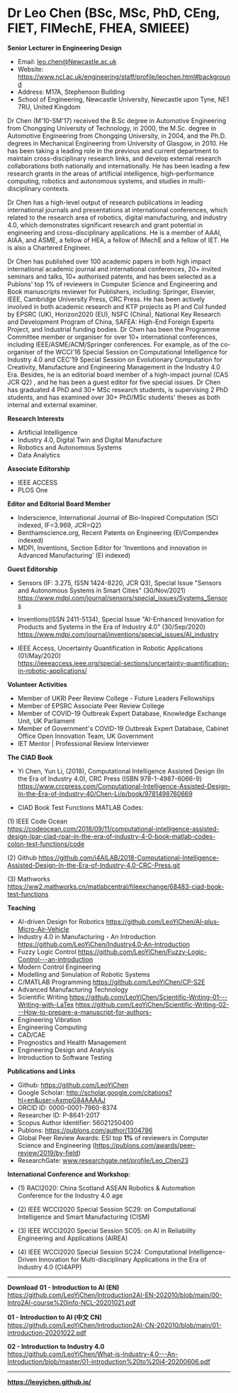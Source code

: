 # Dr Leo Chen (BSc, MSc, PhD, CEng, FIET, FIMechE, FHEA, SMIEEE) 
**Senior Lecturer in Engineering Design**
* Email: leo.chen@Newcastle.ac.uk
* Website: https://www.ncl.ac.uk/engineering/staff/profile/leochen.html#background
* Address: M17A, Stephenson Building
* School of Engineering, Newcastle University, Newcastle upon Tyne, NE1 7RU, United Kingdom


Dr Chen (M'10-SM'17) received the B.Sc degree in Automotive Engineering from Chongqing University of Technology, in 2000, the M.Sc. degree in Automotive Engineering from Chongqing University, in 2004, and the Ph.D. degrees in Mechanical Engineering from University of Glasgow, in 2010. He has been taking a leading role in the previous and current department to maintain cross-disciplinary research links, and develop external research collaborations both nationally and internationally. He has been leading a few research grants in the areas of artificial intelligence, high-performance computing, robotics and autonomous systems, and studies in multi-disciplinary contexts. 


Dr Chen has a high-level output of research publications in leading international journals and presentations at international conferences, which related to the research area of robotics, digital manufacturing, and industry 4.0, which demonstrates significant research and grant potential in engineering and cross-disciplinary applications. He is a member of AAAI, AIAA, and ASME, a fellow of HEA, a fellow of IMechE and a fellow of IET. He is also a Chartered Engineer. 


Dr Chen has published over 100 academic papers in both high impact international academic journal and international conferences, 20+ invited seminars and talks, 10+ authorised patents, and has been selected as a Publons' top 1% of reviewers in Computer Science and Engineering and Book manuscripts reviewer for Publishers, including: Springer, Elsevier, IEEE, Cambridge University Press, CRC Press. He has been actively involved in both academic research and KTP projects as PI and CoI funded by EPSRC (UK), Horizon2020 (EU), NSFC (China), National Key Research and Development Program of China, SAFEA: High-End Foreign Experts Project, and Industrial funding bodies. Dr Chen has been the Programme Committee member or organiser for over 10+ international conferences, including IEEE/ASME/ACM/Springer conferences. For example, as of the co-organiser of the WCCI'16 Special Session on Computational Intelligence for Industry 4.0 and CEC'19 Special Session on Evolutionary Computation for Creativity, Manufacture and Engineering Management in the Industry 4.0 Era. Besides, he is an editorial board member of a high-impact journal (CAS JCR Q2) , and he has been a guest editor for five special issues. Dr Chen has graduated 4 PhD and 30+ MSc research students, is supervising 2 PhD students, and has examined over 30+ PhD/MSc students' theses as both internal and external examiner. 


**Research Interests**
* Artificial Intelligence 
* Industry 4.0, Digital Twin and Digital Manufacture 
* Robotics and Autonomous Systems
* Data Analytics


**Associate Editorship**
* IEEE ACCESS
* PLOS One


**Editor and Editorial Board Member**
* Inderscience, International Journal of Bio-Inspired Computation (SCI indexed, IF=3.969, JCR=Q2)
* Benthamscience.org, Recent Patents on Engineering (EI/Compendex indexed)
* MDPI, Inventions, Section Editor for 'Inventions and innovation in Advanced Manufacturing' (EI indexed) 


**Guest Editorship**
* Sensors (IF: 3.275, ISSN 1424-8220, JCR Q3), Special Issue "Sensors and Autonomous Systems in Smart Cities" (30/Nov/2021)
   https://www.mdpi.com/journal/sensors/special_issues/Systems_Sensors

* Inventions(ISSN 2411-5134), Special Issue "AI-Enhanced Innovation for Products and Systems in the Era of Industry 4.0" (30/Sep/2020)
   https://www.mdpi.com/journal/inventions/special_issues/AI_industry

* IEEE Access, Uncertainty Quantification in Robotic Applications  (01/May/2020)     
   https://ieeeaccess.ieee.org/special-sections/uncertainty-quantification-in-robotic-applications/

**Volunteer Activities**
* Member of UKRI Peer Review College - Future Leaders Fellowships  
* Member of EPSRC Associate Peer Review College  
* Member of COVID-19 Outbreak Expert Database, Knowledge Exchange Unit, UK Parliament  
* Member of Government's COVID-19 Outbreak Expert Database, Cabinet Office Open Innovation Team, UK Government  
* IET Mentor | Professional Review Interviewer  



**The CIAD Book**
* Yi Chen, Yun Li, (2018), Computational Intelligence Assisted Design (In the Era of Industry 4.0), CRC Press (ISBN 978-1-4987-6066-9)
            https://www.crcpress.com/Computational-Intelligence-Assisted-Design-In-the-Era-of-Industry-40/Chen-Li/p/book/9781498760669
            
* CIAD Book Test Functions MATLAB Codes:

(1) IEEE Code Ocean               
https://codeocean.com/2018/09/11/computational-intelligence-assisted-design-lpar-ciad-rpar-in-the-era-of-industry-4-0-book-matlab-codes-colon-test-functions/code

(2) Github
https://github.com/i4AILAB/2018-Computational-Intelligence-Assisted-Design-In-the-Era-of-Industry-4.0-CRC-Press.git 

(3) Mathworks 
https://ww2.mathworks.cn/matlabcentral/fileexchange/68483-ciad-book-test-functions 

**Teaching**
* AI-driven Design for Robotics 
  https://github.com/LeoYiChen/AI-plus-Micro-Air-Vehicle
* Industry 4.0 in Manufacturing - An Introduction
  https://github.com/LeoYiChen/Industry4.0-An-Introduction
* Fuzzy Logic Control
  https://github.com/LeoYiChen/Fuzzy-Logic-Control---an-introduction 
* Modern Control Engineering
* Modelling and Simulation of Robotic Systems
* C/MATLAB Programming 
  https://github.com/LeoYiChen/CP-S2E 
* Advanced Manufacturing Technology 
* Scientific Writing
  https://github.com/LeoYiChen/Scientific-Writing-01---Writing-with-LaTex
  https://github.com/LeoYiChen/Scientific-Writing-02---How-to-prepare-a-manuscript-for-authors-
* Engineering Vibration
* Engineering Computing
* CAD/CAE
* Prognostics and Health Management 
* Engineering Design and Analysis
* Introduction to Software Testing

**Publications and Links**
* Github: https://github.com/LeoYiChen
* Google Scholar: http://scholar.google.com/citations?hl=en&user=AxmpG84AAAAJ        
* ORCID ID: 0000-0001-7960-8374
* Researcher ID: P-8641-2017
* Scopus Author Identifier: 56021250400
* Publons: https://publons.com/author/1304786
* Global Peer Review Awards: ESI top **1%** of reviewers in Computer Science and Engineering (https://publons.com/awards/peer-review/2019/by-field) 
* ResearchGate: www.researchgate.net/profile/Leo_Chen23

**International Conference and Workshop:**

* (1) RACI2020: China Scotland ASEAN Robotics & Automation Conference for the Industry 4.0 age 

* (2) IEEE WCCI2020 Special Session SC29: on Computational Intelligence and Smart Manufacturing (CISM)

* (3) IEEE WCCI2020 Special Session SC05: on AI in Reliability Engineering and Applications (AIREA)

* (4) IEEE WCCI2020 Special Session SC24: Computational Intelligence-Driven Innovation for Multi-disciplinary Applications in the Era of Industry 4.0 (CI4APP)


***

**Download**
**01 - Introduction to AI (EN)**
https://github.com/LeoYiChen/Introduction2AI-EN-202010/blob/main/00-Intro2AI-course%20info-NCL-20201021.pdf

**01 - Introduction to AI (中文 CN)**
https://github.com/LeoYiChen/Introduction2AI-CN-202010/blob/main/01-introduction-20201022.pdf

**02 - Introduction to Industry 4.0**  
https://github.com/LeoYiChen/What-is-Industry-4.0---An-Introduction/blob/master/01-introduction%20to%20i4-20200606.pdf

***
**https://leoyichen.github.io/**
